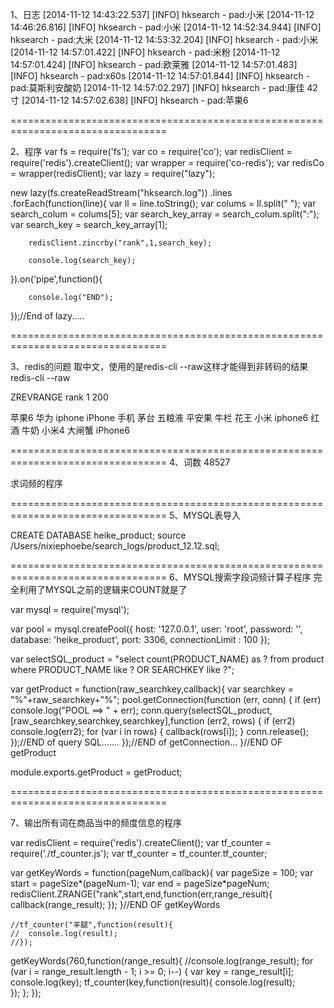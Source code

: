 1、日志
[2014-11-12 14:43:22.537] [INFO] hksearch - pad:小米
[2014-11-12 14:46:26.816] [INFO] hksearch - pad:小米
[2014-11-12 14:52:34.944] [INFO] hksearch - pad:大米
[2014-11-12 14:53:32.204] [INFO] hksearch - pad:小米
[2014-11-12 14:57:01.422] [INFO] hksearch - pad:米粉
[2014-11-12 14:57:01.424] [INFO] hksearch - pad:欧莱雅
[2014-11-12 14:57:01.483] [INFO] hksearch - pad:x60s
[2014-11-12 14:57:01.844] [INFO] hksearch - pad:莫斯利安酸奶
[2014-11-12 14:57:02.297] [INFO] hksearch - pad:康佳 42寸
[2014-11-12 14:57:02.638] [INFO] hksearch - pad:苹果6


=================================================================================

2、程序
var fs = require('fs');
var co = require('co');
var redisClient = require('redis').createClient();
var wrapper = require('co-redis');
var redisCo = wrapper(redisClient);
var lazy = require("lazy");

new lazy(fs.createReadStream("hksearch.log"))
.lines
.forEach(function(line){
        var ll                 = line.toString();
        var colums             = ll.split(" ");
        var search_colum       = colums[5];
        var search_key_array   = search_colum.split(":");
        var search_key         = search_key_array[1];

        redisClient.zincrby("rank",1,search_key);

        console.log(search_key);

}).on('pipe',function(){

        console.log("END");

});//End of lazy.....

=================================================================================

3、redis的问题
取中文，使用的是redis-cli --raw这样才能得到非转码的结果
redis-cli --raw

ZREVRANGE rank 1 200


苹果6
华为
iphone
iPhone
手机
茅台
五粮液
平安果
牛栏
花王
小米
iphone6
红酒
牛奶
小米4
大闸蟹
iPhone6

=================================================================================
4、词数
48527

求词频的程序

=================================================================================
5、MYSQL表导入

CREATE DATABASE heike_product;
source /Users/nixiephoebe/search_logs/product_12.12.sql;

=================================================================================
6、MYSQL搜索字段词频计算子程序
完全利用了MYSQL之前的逻辑来COUNT就是了

var mysql = require('mysql');

var pool = mysql.createPool({
    host: '127.0.0.1',
    user: 'root',
    password: '',
    database: 'heike_product',
    port: 3306,
    connectionLimit : 100
});

var selectSQL_product = "select count(PRODUCT_NAME) as ? from product where PRODUCT_NAME like ? OR SEARCHKEY like ?";

var getProduct = function(raw_searchkey,callback){
	var searchkey = "%"+raw_searchkey+"%";
	pool.getConnection(function (err, conn) {
		if (err) console.log("POOL ==> " + err);
			conn.query(selectSQL_product,[raw_searchkey,searchkey,searchkey],function (err2, rows) {
    				if (err2) console.log(err2);
            			for (var i in rows) {
                			callback(rows[i]);
            			}
    			conn.release();
    		});//END of query SQL.......
	});//END of getConnection...
}//END OF getProduct

module.exports.getProduct = getProduct;

=================================================================================

7、输出所有词在商品当中的频度信息的程序

var redisClient = require('redis').createClient();
var tf_counter  = require('./tf_counter.js');
var tf_counter  = tf_counter.tf_counter;


var getKeyWords = function(pageNum,callback){
    var pageSize = 100;
    var start    = pageSize*(pageNum-1);
    var end      = pageSize*pageNum;
    redisClient.ZRANGE("rank",start,end,function(err,range_result){
            callback(range_result);
    });
}//END OF getKeyWords

    //tf_counter("羊腿",function(result){
    //  console.log(result);        
    //});

getKeyWords(760,function(range_result){
    //console.log(range_result);
    for (var i   = range_result.length - 1; i >= 0; i--) {
         var key = range_result[i];
         console.log(key);
            tf_counter(key,function(result){
                console.log(result);        
            });
    };
});